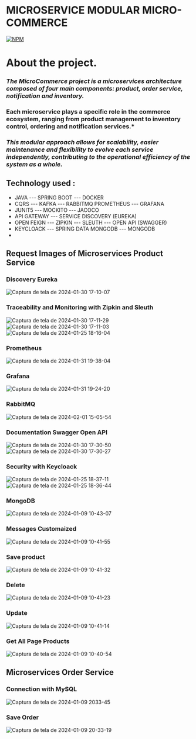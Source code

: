 # MICROSERVICE MODULAR  MICRO-COMMERCE

[![NPM](https://img.shields.io/npm/l/react)](https://github.com/JoelMaciel/Product-Catalog/blob/readm/LICENCE)

# About the project.


### *The MicroCommerce project is a microservices architecture composed of four main components: product, order service, notification and inventory.*
### Each microservice plays a specific role in the commerce ecosystem, ranging from product management to inventory control, ordering and notification services.*
### *This modular approach allows for scalability, easier maintenance and flexibility to evolve each service independently, contributing to the operational efficiency of the system as a whole.*

## Technology used :
-  JAVA ---  SPRING BOOT ---  DOCKER 
-  CQRS --- KAFKA --- RABBITMQ  PROMETHEUS --- GRAFANA
- JUNIT5 ---  MOCKITO --- JACOCO
-  API GATEWAY ---  SERVICE DISCOVERY (EUREKA)
-  OPEN FEIGN ---  ZIPKIN --- SLEUTH  ---  OPEN API (SWAGGER)
-  KEYCLOACK --- SPRING DATA MONGODB  --- MONGODB
-
## Request Images of Microservices Product Service

### Discovery Eureka

![Captura de tela de 2024-01-30 17-10-07](https://github.com/JoelMaciel/MicroCommerce/assets/77079093/ee7bd39c-69a2-4451-9f1a-8d748d77807f)

###  Traceability and Monitoring with Zipkin and Sleuth

![Captura de tela de 2024-01-30 17-11-29](https://github.com/JoelMaciel/MicroCommerce/assets/77079093/6839de0a-0b8f-4fae-b2d5-b022c67e2097)
![Captura de tela de 2024-01-30 17-11-03](https://github.com/JoelMaciel/MicroCommerce/assets/77079093/130e7c23-d77f-4652-a892-0f2d76fc9ba3)
![Captura de tela de 2024-01-25 18-16-04](https://github.com/JoelMaciel/MicroCommerce/assets/77079093/720f09b5-57d5-4684-9147-207d596ba9b5)

### Prometheus
![Captura de tela de 2024-01-31 19-38-04](https://github.com/JoelMaciel/MicroCommerce/assets/77079093/be43c93e-4000-45b4-9eb3-60a8122ad9f2)

### Grafana
![Captura de tela de 2024-01-31 19-24-20](https://github.com/JoelMaciel/MicroCommerce/assets/77079093/eefbbd7d-caa2-4c16-b789-0b58a79b7897)

### RabbitMQ

![Captura de tela de 2024-02-01 15-05-54](https://github.com/JoelMaciel/MicroCommerce/assets/77079093/1c834f75-9410-46fb-b9f4-4a5da201db63)


### Documentation Swagger Open API
![Captura de tela de 2024-01-30 17-30-50](https://github.com/JoelMaciel/MicroCommerce/assets/77079093/a0d08f0e-7a49-40a6-a7a4-1ee2996e9356)
![Captura de tela de 2024-01-30 17-30-27](https://github.com/JoelMaciel/MicroCommerce/assets/77079093/e2fa0fb9-46d9-45b1-8fed-87578795e27e)




### Security with Keycloack
![Captura de tela de 2024-01-25 18-37-11](https://github.com/JoelMaciel/MicroCommerce/assets/77079093/987c7813-1ced-4d19-980c-b7f79c748876)
![Captura de tela de 2024-01-25 18-36-44](https://github.com/JoelMaciel/MicroCommerce/assets/77079093/5d539843-9e4c-44dc-8f07-38b9659c7c82)

### MongoDB
![Captura de tela de 2024-01-09 10-43-07](https://github.com/JoelMaciel/MicroCommerce/assets/77079093/cd6ffbf2-6977-470a-9a36-5d36025835df)

### Messages Customaized
![Captura de tela de 2024-01-09 10-41-55](https://github.com/JoelMaciel/MicroCommerce/assets/77079093/bf5d507f-daf1-4fd6-a5ec-34a2afcf61cf)

### Save product
![Captura de tela de 2024-01-09 10-41-32](https://github.com/JoelMaciel/MicroCommerce/assets/77079093/bdd73a66-4691-4bd5-93ed-61c8fe1b7255)
### Delete
![Captura de tela de 2024-01-09 10-41-23](https://github.com/JoelMaciel/MicroCommerce/assets/77079093/79e8339d-a1e0-4e29-a899-2a2f6b972991)

### Update
![Captura de tela de 2024-01-09 10-41-14](https://github.com/JoelMaciel/MicroCommerce/assets/77079093/0973fafc-9160-4ffb-8149-6b83d5b6ea08)

### Get All Page Products
![Captura de tela de 2024-01-09 10-40-54](https://github.com/JoelMaciel/MicroCommerce/assets/77079093/9abdce30-f2f4-448f-8209-86d11be79a47)

## Microservices Order Service

### Connection with MySQL
![Captura de tela de 2024-01-09 2033-45](https://github.com/JoelMaciel/MicroCommerce/assets/77079093/7f757b3b-14b5-429b-805b-c8a2b238d4da)

### Save Order
![Captura de tela de 2024-01-09 20-33-19](https://github.com/JoelMaciel/MicroCommerce/assets/77079093/c47b8770-5dc9-4d9a-b860-615ec0cf89a3)


